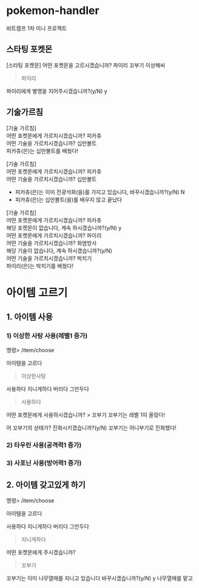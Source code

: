 # pokemon-handler
비트캠프 1차 미니 프로젝트


## 스타팅 포켓몬
[스타팅 포켓몬]
어떤 포켓몬을 고르시겠습니까?
파이리
꼬부기
이상해씨
> 파이리

파이리에게 별명을 지어주시겠습니까?(y/N) y
> 

## 기술가르침
[기술 가르침]   
어떤 포켓몬에게 가르치시겠습니까? 피카츄   
어떤 기술을 가르치시겠습니까? 십만볼트   
피카츄(은)는 십만볼트를 배웠다!   

[기술 가르침]   
어떤 포켓몬에게 가르치시겠습니까? 피카츄   
어떤 기술을 가르치시겠습니까? 십만볼트   
- 피카츄(은)는 이미 전광석화(을)를 가지고 있습니다, 바꾸시겠습니까?(y/N) N   
- 피카츄(은)는 십만볼트(을)를 배우지 않고 끝났다   

[기술 가르침]   
어떤 포켓몬에게 가르치시겠습니까? 피카츄   
해당 포켓몬이 없습니다, 계속 하시겠습니까?(y/N) y   
어떤 포켓몬에게 가르치시겠습니까? 파이리   
어떤 기술을 가르치시겠습니까? 화염방사   
해당 기술이 없습니다, 계속 하시겠습니까?(y/N)   
어떤 기술을 가르치시겠습니까? 박치기   
파이리(은)는 박치기를 배웠다!
   
# 아이템 고르기
## 1. 아이템 사용
### 1) 이상한 사탕 사용(레벨1 증가)
명령> /item/choose

아이템을 고르다
> 이상한사탕

사용하다
지니게하다
버리다
그만두다
> 사용하다

어떤 포켓몬에게 사용하시겠습니까? > 꼬부기
꼬부기는 레벨 1이 올랐다!

어 꼬부기의 상태가?
진화시키겠습니까?(y/N)
꼬부기는 어니부기로 진화했다!

### 2) 타우린 사용(공격력1 증가)
### 3) 사포닌 사용(방어력1 증가)

## 2. 아이템 갖고있게 하기
명령> /item/choose

아이템을 고르다
> 

사용하다
지니게하다
버리다
그만두다
> 지니게하다

어떤 포켓몬에게 주시겠습니까?
> 꼬부기

꼬부기는 이미 나무열매를 지니고 있습니다 바꾸시겠습니까?(y/N) y
나무열매를 맡고 
